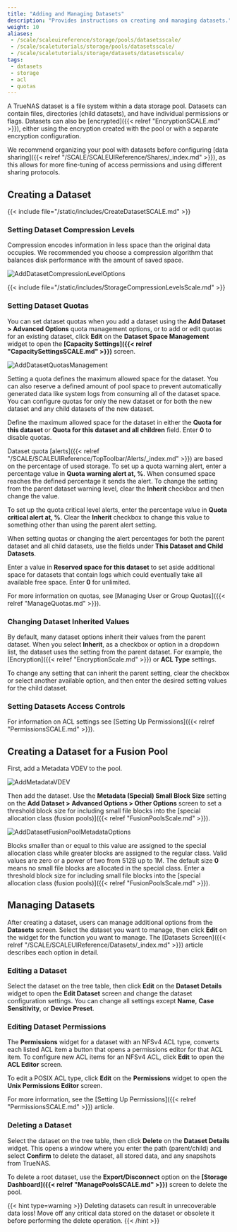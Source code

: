 ```yaml
---
title: "Adding and Managing Datasets"
description: "Provides instructions on creating and managing datasets."
weight: 10
aliases:
 - /scale/scaleuireference/storage/pools/datasetsscale/
 - /scale/scaletutorials/storage/pools/datasetsscale/
 - /scale/scaletutorials/storage/datasets/datasetsscale/
tags:
 - datasets
 - storage
 - acl
 - quotas
---
```


A TrueNAS dataset is a file system within a data storage pool.
Datasets can contain files, directories (child datasets), and have individual permissions or flags.
Datasets can also be [encrypted]({{< relref "EncryptionSCALE.md" >}}), either using the encryption created with the pool or with a separate encryption configuration.

We recommend organizing your pool with datasets before configuring [data sharing]({{< relref "/SCALE/SCALEUIReference/Shares/_index.md" >}}), as this allows for more fine-tuning of access permissions and using different sharing protocols.

## Creating a Dataset

{{< include file="/static/includes/CreateDatasetSCALE.md" >}}

### Setting Dataset Compression Levels

Compression encodes information in less space than the original data occupies. 
We recommended you choose a compression algorithm that balances disk performance with the amount of saved space.

![AddDatasetCompressionLevelOptions](/images/SCALE/Datasets/AddDatasetCompressionLevelOptions.png "Add Dataset Compression Level Options")

{{< include file="/static/includes/StorageCompressionLevelsScale.md" >}}

### Setting Dataset Quotas

You can set dataset quotas when you add a dataset using the **Add Dataset > Advanced Options** quota management options, or to add or edit quotas for an existing dataset, click **Edit** on the **Dataset Space Management** widget to open the **[Capacity Settings]({{< relref "CapacitySettingsSCALE.md" >}})** screen. 

![AddDatasetQuotasManagement](/images/SCALE/Datasets/AddDatasetQuotasManagement.png "Add Dataset Advanced Quota Options") 

Setting a quota defines the maximum allowed space for the dataset.
You can also reserve a defined amount of pool space to prevent automatically generated data like system logs from consuming all of the dataset space.
You can configure quotas for only the new dataset or for both the new dataset and any child datasets of the new dataset.

Define the maximum allowed space for the dataset in either the **Quota for this dataset** or **Quota for this dataset and all children** field. 
Enter **0** to disable quotas. 

Dataset quota [alerts]({{< relref "/SCALE/SCALEUIReference/TopToolbar/Alerts/_index.md" >}}) are based on the percentage of used storage.
To set up a quota warning alert, enter a percentage value in **Quota warning alert at, %**.
When consumed space reaches the defined percentage it sends the alert.
To change the setting from the parent dataset warning level, clear the **Inherit** checkbox and then change the value.

To set up the quota critical level alerts, enter the percentage value in **Quota critical alert at, %**.
Clear the **Inherit** checkbox to change this value to something other than using the parent alert setting.

When setting quotas or changing the alert percentages for both the parent dataset and all child datasets, use the fields under **This Dataset and Child Datasets**.

Enter a value in **Reserved space for this dataset** to set aside additional space for datasets that contain logs which could eventually take all available free space.
Enter **0** for unlimited.

For more information on quotas, see [Managing User or Group Quotas]({{< relref "ManageQuotas.md" >}}).

### Changing Dataset Inherited Values

By default, many dataset options inherit their values from the parent dataset.
When you select **Inherit**, as a checkbox or option in a dropdown list, the dataset uses the setting from the parent dataset.
For example, the [Encryption]({{< relref "EncryptionScale.md" >}}) or **ACL Type** settings.

To change any setting that can inherit the parent setting, clear the checkbox or select another available option, and then enter the desired setting values for the child dataset.

### Setting Datasets Access Controls

For information on ACL settings see [Setting Up Permissions]({{< relref "PermissionsSCALE.md" >}}).

## Creating a Dataset for a Fusion Pool

First, add a Metadata VDEV to the pool.

![AddMetadataVDEV](/images/SCALE/Storage/AddMetadataVDEV.png "Add Metadata VDEV")

Then add the dataset. Use the **Metadata (Special) Small Block Size** setting on the **Add Dataset > Advanced Options > Other Options** screen to set a threshold block size for including small file blocks into the [special allocation class (fusion pools)]({{< relref "FusionPoolsScale.md" >}}).

![AddDatasetFusionPoolMetadataOptions](/images/SCALE/Datasets/AddDatasetFusionPoolMetadataOptions.png "Add Dataset for Fusion Pool")

Blocks smaller than or equal to this value are assigned to the special allocation class while greater blocks are assigned to the regular class.
Valid values are zero or a power of two from 512B up to 1M.
The default size **0** means no small file blocks are allocated in the special class.
Enter a threshold block size for including small file blocks into the [special allocation class (fusion pools)]({{< relref "FusionPoolsScale.md" >}}).

## Managing Datasets

After creating a dataset, users can manage additional options from the **Datasets** screen.
Select the dataset you want to manage, then click **Edit** on the widget for the function you want to manage. 
The [Datasets Screen]({{< relref "/SCALE/SCALEUIReference/Datasets/_index.md" >}}) article describes each option in detail.

### Editing a Dataset
Select the dataset on the tree table, then click **Edit** on the **Dataset Details** widget to open the **Edit Dataset** screen and change the dataset configuration settings. You can change all settings except **Name**, **Case Sensitivity**, or **Device Preset**.

### Editing Dataset Permissions

The **Permissions** widget for a dataset with an NFSv4 ACL type, converts each listed ACL item a button that opens a permissions editor for that ACL item. 
To configure new ACL items for an NFSv4 ACL, click **Edit** to open the **ACL Editor** screen.

To edit a POSIX ACL type, click **Edit** on the **Permissions** widget to open the **Unix Permissions Editor** screen.

For more information, see the [Setting Up Permissions]({{< relref "PermissionsSCALE.md" >}}) article.

### Deleting a Dataset
Select the dataset on the tree table, then click **Delete** on the **Dataset Details** widget. This opens a window where you enter the path (parent/child) and select **Confirm** to delete the dataset, all stored data, and any snapshots from TrueNAS. 

To delete a root dataset, use the **Export/Disconnect** option on the **[Storage Dashboard]({{< relref "ManagePoolsSCALE.md" >}})** screen to delete the pool.

{{< hint type=warning >}}
Deleting datasets can result in unrecoverable data loss!
Move off any critical data stored on the dataset or obsolete it before performing the delete operation.
{{< /hint >}}

